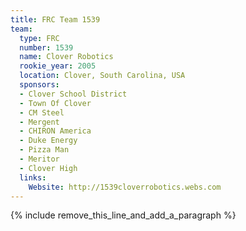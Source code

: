 ```yaml
---
title: FRC Team 1539
team:
  type: FRC
  number: 1539
  name: Clover Robotics
  rookie_year: 2005
  location: Clover, South Carolina, USA
  sponsors:
  - Clover School District
  - Town Of Clover
  - CM Steel
  - Mergent
  - CHIRON America
  - Duke Energy
  - Pizza Man
  - Meritor
  - Clover High
  links:
    Website: http://1539cloverrobotics.webs.com
---
```


{% include remove_this_line_and_add_a_paragraph %}